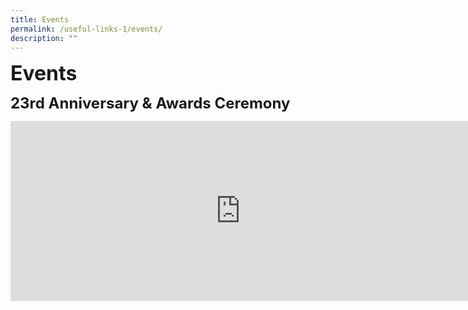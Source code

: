 ```yaml
---
title: Events
permalink: /useful-links-1/events/
description: ""
---
```



**<font size=6>Events</font>**

**<font size=5>23rd Anniversary & Awards Ceremony
</font>**
<iframe width="736" height="288" src="https://www.youtube.com/embed/SjQlGSHv_Ig" title="SKSS 23rd Anniversary and Awards Ceremony" frameborder="0" allow="accelerometer; autoplay; clipboard-write; encrypted-media; gyroscope; picture-in-picture" allowfullscreen></iframe>